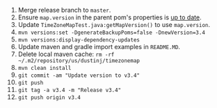 1.  Merge release branch to `master`.
2.  Ensure `map.version` in the parent pom's properties is [up to date](https://github.com/evansiroky/timezone-boundary-builder/releases/).
3.  Update `TimeZoneMapTest.java:getMapVersion()` to use `map.version`.
4.  `mvn versions:set -DgenerateBackupPoms=false -DnewVersion=3.4`
5.  `mvn versions:display-dependency-updates`
6.  Update maven and gradle import examples in `README.MD`.
7.  Delete local maven cache: `rm -rf ~/.m2/repository/us/dustinj/timezonemap`
8.  `mvn clean install`
9.  `git commit -am "Update version to v3.4"`
10. `git push`
11. `git tag -a v3.4 -m "Release v3.4"`
12. `git push origin v3.4`